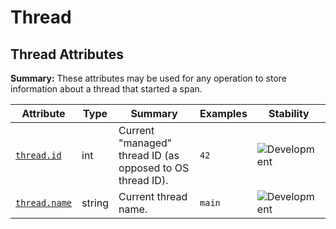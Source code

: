 <!-- NOTE: THIS FILE IS AUTOGENERATED. DO NOT EDIT BY HAND. -->
<!-- see templates/registry/markdown/attribute_namespace.md.j2 -->

# Thread

## Thread Attributes

**Summary:** These attributes may be used for any operation to store information about a thread that started a span.

| Attribute | Type | Summary | Examples | Stability |
|---|---|---|---|---|
| <a id="thread-id" href="#thread-id">`thread.id`</a> | int | Current "managed" thread ID (as opposed to OS thread ID). | `42` | ![Development](https://img.shields.io/badge/-development-blue) |
| <a id="thread-name" href="#thread-name">`thread.name`</a> | string | Current thread name. | `main` | ![Development](https://img.shields.io/badge/-development-blue) |
